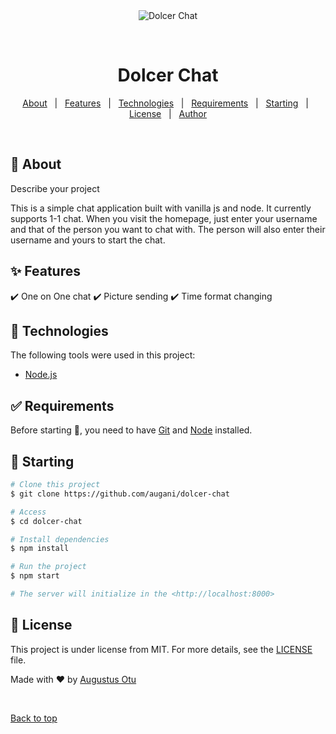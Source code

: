 <div align="center" id="top"> 
  <img src="./.github/app.gif" alt="Dolcer Chat" />

  &#xa0;

  <!-- <a href="https://dolcerchat.netlify.app">Demo</a> -->
</div>

<h1 align="center">Dolcer Chat</h1>

<p align="center">
  <!-- <img alt="Github top language" src="https://img.shields.io/github/languages/top/{{YOUR_GITHUB_USERNAME}}/dolcer-chat?color=56BEB8">

  <!-- <img alt="Github language count" src="https://img.shields.io/github/languages/count/{{YOUR_GITHUB_USERNAME}}/dolcer-chat?color=56BEB8"> -->

  <!-- <img alt="Repository size" src="https://img.shields.io/github/repo-size/{{YOUR_GITHUB_USERNAME}}/dolcer-chat?color=56BEB8"> -->

  <!-- <img alt="License" src="https://img.shields.io/github/license/{{YOUR_GITHUB_USERNAME}}/dolcer-chat?color=56BEB8"> -->

  <!-- <img alt="Github issues" src="https://img.shields.io/github/issues/{{YOUR_GITHUB_USERNAME}}/dolcer-chat?color=56BEB8" /> -->

  <!-- <img alt="Github forks" src="https://img.shields.io/github/forks/{{YOUR_GITHUB_USERNAME}}/dolcer-chat?color=56BEB8" /> -->

  <!-- <img alt="Github stars" src="https://img.shields.io/github/stars/{{YOUR_GITHUB_USERNAME}}/dolcer-chat?color=56BEB8" /> -->
</p>

<!-- Status -->

<!-- <h4 align="center"> 
	🚧  Dolcer Chat 🚀 Under construction...  🚧
</h4> 

<hr> -->

<p align="center">
  <a href="#dart-about">About</a> &#xa0; | &#xa0; 
  <a href="#sparkles-features">Features</a> &#xa0; | &#xa0;
  <a href="#rocket-technologies">Technologies</a> &#xa0; | &#xa0;
  <a href="#white_check_mark-requirements">Requirements</a> &#xa0; | &#xa0;
  <a href="#checkered_flag-starting">Starting</a> &#xa0; | &#xa0;
  <a href="#memo-license">License</a> &#xa0; | &#xa0;
  <a href="https://github.com/augani" target="_blank">Author</a>
</p>

<br>

## :dart: About ##

Describe your project

This is a simple chat application built with vanilla js and node. It currently supports 1-1 chat. When you visit the homepage, just enter your username and that of the person you want to chat with. The person will also enter their username and yours to start the chat.

## :sparkles: Features ##

:heavy_check_mark: One on One chat
:heavy_check_mark: Picture sending
:heavy_check_mark: Time format changing


## :rocket: Technologies ##

The following tools were used in this project:


- [Node.js](https://nodejs.org/en/)


## :white_check_mark: Requirements ##

Before starting :checkered_flag:, you need to have [Git](https://git-scm.com) and [Node](https://nodejs.org/en/) installed.

## :checkered_flag: Starting ##

```bash
# Clone this project
$ git clone https://github.com/augani/dolcer-chat

# Access
$ cd dolcer-chat

# Install dependencies
$ npm install

# Run the project
$ npm start

# The server will initialize in the <http://localhost:8000>
```

## :memo: License ##

This project is under license from MIT. For more details, see the [LICENSE](LICENSE.md) file.


Made with :heart: by <a href="https://github.com/augani" target="_blank">Augustus Otu</a>

&#xa0;

<a href="#top">Back to top</a>
